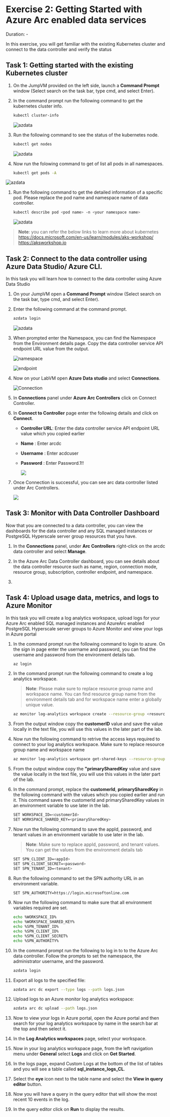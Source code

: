 # Exercise 2: Getting Started with Azure Arc enabled data services 

Duration: - 

In this exercise, you will get familiar with the existing Kubernetes cluster and connect to the data controller and verify the status 

## Task 1: Getting started with the existing Kubernetes cluster 

1. On the JumpVM provided on the left side, launch a **Command Prompt** window (Select search on the task bar, type cmd, and select Enter).

1. In the command prompt run the following command to get the kubernetes cluster info.

   ```BASH
   kubectl cluster-info
   ```
   
   ![](./images/kubectl-0.png "azdata")

1. Run the following command to see the status of the kubernetes node.

   ```BASH
   kubectl get nodes
   ```
   ![](./images/kubectl-1.png "azdata")
   
1. Now run the folowing command to get of list all pods in all namespaces. 
 
   ```BASH
   kubectl get pods -A
   ```

  ![](./images/kubectl-2.png "azdata")
  
1. Run the following command to get the detailed information of a specific pod. Please replace the pod name and namespace name of data controller.

   ```BASH
   kubectl describe pod <pod name> -n <your namespace name>
   ```
   ![](./images/kubectl-3.png "azdata")
   
  > **Note**: you can refer the below links to learn more about kubernetes 
              https://docs.microsoft.com/en-us/learn/modules/aks-workshop/
              https://aksworkshop.io
  
## Task 2: Connect to the data controller using Azure Data Studio/ Azure CLI.

In this task you will learn how to connect to the data controller using Azure Data Studio

1. On your JumpVM open a **Command Prompt** window (Select search on the task bar, type cmd, and select Enter).

1. Enter the following command at the command prompt.

   ```BASH
   azdata login
   ```
   
   ![](./images/azdata.png "azdata")
   
1. When prompted enter the Namespace, you can find the Namespace from the Environment details page. Copy the data controller service API endpoint URL value from the output.

   ![](./images/namespace.png "namespace")
   
   ![](./images/endpoint.png "endpoint")

1. Now on your LabVM open **Azure Data studio** and select **Connections**.

   ![](./images/connection.png "Connection")
   
1. In **Connections** panel under **Azure Arc Controllers** click on Connect Controller.

1. In **Connect to Controller** page enter the following details and click on **Connect**.

   - **Controller URL**: Enter the data controller service API endpoint URL value which you copied earlier 
   
   - **Name** : Enter arcdc
   
   - **Username** : Enter acdcuser
   
   - **Password** : Enter Password.1!!
   
     ![](./images/connection1.png "")
    
1. Once Connection is successful, you can see arc data controller listed under Arc Controllers.

    ![](./images/arcdatacontroller.png "")

## Task 3: Monitor with Data Controller Dashboard

Now that you are connected to a data controller, you can view the dashboards for the data controller and any SQL managed instances or PostgreSQL Hyperscale server group resources that you have.

1. In the **Connections** panel, under **Arc Controllers** right-click on the  arcdc data controller and select **Manage**.

1. In the Azure Arc Data Controller dashboard, you can see details about the data controller resource such as name, region, connection mode, resource group, subscription, controller endpoint, and namespace.

1. 

## Task 4: Upload usage data, metrics, and logs to Azure Monitor 

In this task you will create a log analytics workspace, upload logs for your Azure Arc enabled SQL managed instances and AzureArc enabled PostgreSQL Hyperscale server groups to Azure Monitor and view your logs in Azure portal

1. In the command prompt run the following command to login to azure. On the sign in page enter the username and password, you can find the username and password from the environment details tab.

   ```BASH
   az login
   ```

1. In the command prompt run the following command to create a log analytics workspace. 

   >**Note**: Please make sure to replace resource group name and workspace name. You can find resource group name from the environment details tab and for workspace name enter a globally unique value.

   ```BASH
   az monitor log-analytics workspace create --resource-group <resource group name> --workspace-name <some name you choose>
   ```

1. From the output window copy the **customerID** value and save the value locally in the text file, you will use this values in the later part of the lab.

1. Now run the following command to retrive the access keys required to connect to your log analytics workspace. Make sure to replace resource group name and workspace name

   ```BASH
   az monitor log-analytics workspace get-shared-keys --resource-group <resource group name> --workspace-name <your workspace name>
   ```
   
1. From the output window copy the **"primarySharedKey** value and save the value locally in the text file, you will use this values in the later part of the lab.

1. In the command prompt, replace the **customerId**, **primarySharedKey** in the following command with the values which you copied earlier and run it. This command saves the customerId and primarySharedKey values in an environment variable to use later in the lab.

   ```BASH
   SET WORKSPACE_ID=<customerId>
   SET WORKSPACE_SHARED_KEY=<primarySharedKey>
   ```

1. Now run the following command to save the appId, password, and tenant values in an environment variable to use later in the lab. 

   >**Note**: Make sure to replace appId, password, and tenant values. You can get the values from the environment details tab 

   ```BASH
   SET SPN_CLIENT_ID=<appId>
   SET SPN_CLIENT_SECRET=<password>
   SET SPN_TENANT_ID=<tenant>
   ```
1. Run the following command to set the SPN authority URL in an environment variable.

   ```BASH
   SET SPN_AUTHORITY=https://login.microsoftonline.com
   ```

1. Now run the following command to make sure that all environment variables required are set.

   ```BASH
   echo %WORKSPACE_ID%
   echo %WORKSPACE_SHARED_KEY%
   echo %SPN_TENANT_ID%
   echo %SPN_CLIENT_ID%
   echo %SPN_CLIENT_SECRET%
   echo %SPN_AUTHORITY%
   ```
1. In the command prompt run the following to log in to to the Azure Arc data controller. Follow the prompts to set the namespace, the administrator username, and the password.

   ```BASH
   azdata login
   ```

1. Export all logs to the specified file:

   ```BASH
   azdata arc dc export --type logs --path logs.json
   ```
   
1. Upload logs to an Azure monitor log analytics workspace:

   ```BASH
   azdata arc dc upload --path logs.json
   ```
   
1. Now to view your logs in Azure portal, open the Azure portal and then search for your log analytics workspace by name in the search bar at the top and then select it.

1. In the **Log Analytics workspaces** page, select your workspace.

1. Now in your log analytics workspace page, from the left navigation menu under **General** select **Logs** and click on **Get Started**.

1. In the logs page, expand Custom Logs at the bottom of the list of tables and you will see a table called **sql_instance_logs_CL**.

1. Select the **eye** icon next to the table name and select the **View in query editor** button.

1. Now you will have a query in the query editor that will show the most recent 10 events in the log.

1. In the query editor click on **Run** to display the results.

  
   
